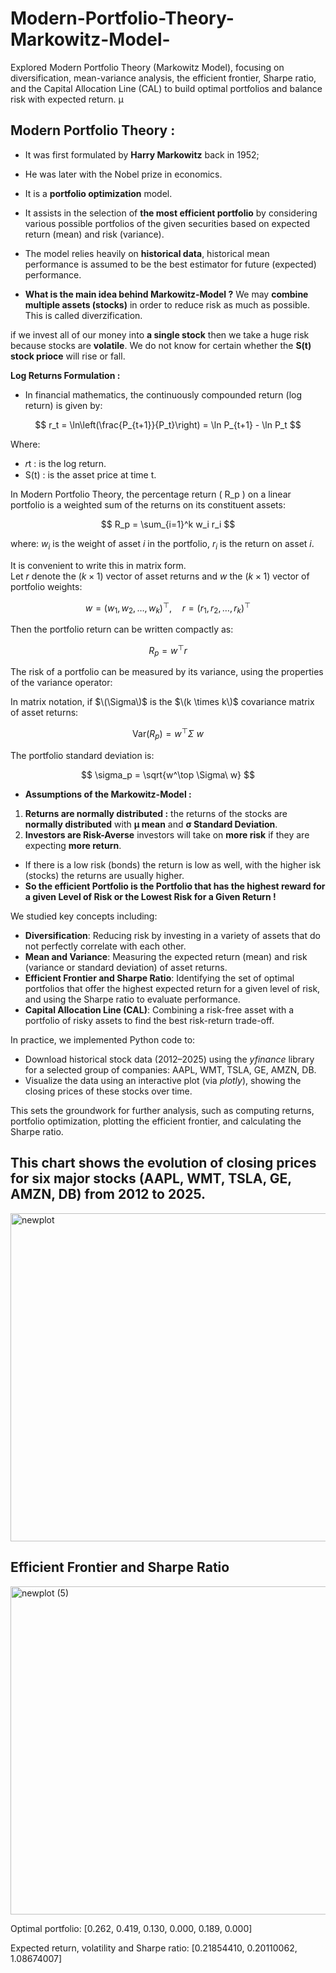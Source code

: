 # Modern-Portfolio-Theory-Markowitz-Model-
Explored Modern Portfolio Theory (Markowitz Model), focusing on diversification, mean-variance analysis, the efficient frontier, Sharpe ratio, and the Capital Allocation Line (CAL) to build optimal portfolios and balance risk with expected return.
 µ
## Modern Portfolio Theory : 
* It was first formulated by **Harry Markowitz** back in 1952; 
* He was later with the Nobel prize in economics.
* It is a **portfolio optimization** model.
* It assists in the selection of **the most efficient portfolio** by considering various possible portfolios of the given securities based on expected return (mean) and risk (variance).

* The model relies heavily on **historical data**, historical mean performance is assumed to be the best estimator for future (expected) performance.

* **What is the main idea behind Markowitz-Model ?**
  We may  **combine multiple assets (stocks)** in order to reduce risk as much as possible. This is called diverzification.

if we invest all of our money into **a single stock** then we take a huge risk because stocks are **volatile**. We do not know for certain whether the **S(t) stock prioce** will rise or fall. 

**Log Returns Formulation :**
* In financial mathematics, the continuously compounded return (log return) is given by:
 
$$
r_t = \ln\left(\frac{P_{t+1}}{P_t}\right) = \ln P_{t+1} - \ln P_t
$$

Where:

* 𝑟t : is the log return.
* S(t) : is the asset price at time t.

​In Modern Portfolio Theory, the percentage return \( R_p \) on a linear portfolio is a weighted sum of the returns on its constituent assets:

$$
R_p = \sum_{i=1}^k w_i r_i
$$

where:
$w_i$ is the weight of asset $i$ in the portfolio, 
$r_i$ is the return on asset $i$.

It is convenient to write this in matrix form.  
Let $r$ denote the $(k \times 1)$ vector of asset returns and $w$ the $(k \times 1)$ vector of portfolio weights:

$$
w = (w_1, w_2, \dots, w_k)^\top, \quad r = (r_1, r_2, \dots, r_k)^\top
$$

Then the portfolio return can be written compactly as:

$$
R_p = w^\top r
$$


The risk of a portfolio can be measured by its variance, using the properties of the variance operator:



In matrix notation, if $\(\Sigma\)$ is the $\(k \times k\)$ covariance matrix of asset returns:

$$
\mathrm{Var}(R_p) = w^\top \Sigma\ w
$$

The portfolio standard deviation is:

$$
\sigma_p = \sqrt{w^\top \Sigma\ w}
$$


* **Assumptions of the Markowitz-Model :**
1) **Returns are normally distributed :** the returns of the stocks are **normally distributed** with **µ mean** and **σ Standard Deviation**.
2) **Investors are Risk-Averse** investors will take on **more risk** if they are expecting **more return**.

* If there is a low risk (bonds) the return is low as well, with the higher isk (stocks) the returns are usually higher.
* **So the efficient Portfolio is the Portfolio that has the highest reward for a given Level of Risk or the Lowest Risk for a Given Return !**


We studied key concepts including:

* **Diversification**: Reducing risk by investing in a variety of assets that do not perfectly correlate with each other.
* **Mean and Variance**: Measuring the expected return (mean) and risk (variance or standard deviation) of asset returns.
* **Efficient Frontier and Sharpe Ratio**: Identifying the set of optimal portfolios that offer the highest expected return for a given level of risk, and using the Sharpe ratio to evaluate performance.
* **Capital Allocation Line (CAL)**: Combining a risk-free asset with a portfolio of risky assets to find the best risk-return trade-off.

In practice, we implemented Python code to:

* Download historical stock data (2012–2025) using the *yfinance* library for a selected group of companies: AAPL, WMT, TSLA, GE, AMZN, DB.
* Visualize the data using an interactive plot (via *plotly*), showing the closing prices of these stocks over time.

This sets the groundwork for further analysis, such as computing returns, portfolio optimization, plotting the efficient frontier, and calculating the Sharpe ratio.


## This chart shows the evolution of closing prices for six major stocks (AAPL, WMT, TSLA, GE, AMZN, DB) from 2012 to 2025.
<img width="1156" height="525" alt="newplot" src="https://github.com/user-attachments/assets/82b96279-9a28-49ea-899b-547abca24a97" />

## Efficient Frontier and Sharpe Ratio
<img width="1156" height="525" alt="newplot (5)" src="https://github.com/user-attachments/assets/67d3f9c0-56d3-478f-a2d1-f3de7f5b763b" />


Optimal portfolio:  [0.262, 0.419, 0.130, 0.000, 0.189, 0.000]

Expected return, volatility and Sharpe ratio:
[0.21854410, 0.20110062, 1.08674007]


